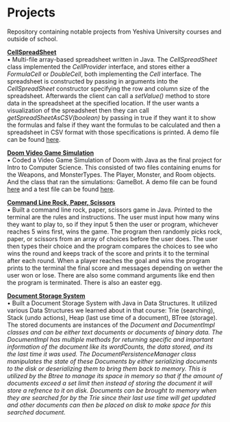 # Projects
Repository containing notable projects from Yeshiva University courses and outside of school.

<p><a href = "https://github.com/YaakovBaker/Projects/tree/main/YeshivaUniversityCS/IntroToCS/SpreadSheet"><Strong>CellSpreadSheet</Strong></a>
  <br>•	Multi-file array-based spreadsheet written in Java. The <i>CellSpreadSheet</i> class implemented the <i>CellProvider</i> interface, and stores either a <i>FormulaCell</i> or <i>DoubleCell</i>, both implementing the <i>Cell</i> interface. The spreadsheet is constructed by passing in arguments into the <i>CellSpreadSheet</i> constructor specifying the row and column size of the spreadsheet. Afterwards the client can call a <i>setValue()</i> method to store data in the spreadsheet at the specified location. If the user wants a visualization of the spreadsheet then they can call <i>getSpreadSheetAsCSV(boolean)</i> by passing in true if they want it to show the formulas and false if they want the formulas to be calculated and then a spreadsheet in CSV format with those specifications is printed. A demo file can be found <a href = "https://github.com/YaakovBaker/Projects/blob/main/YeshivaUniversityCS/IntroToCS/SpreadSheet/Assignment7Demo.java">here</a>.</P>

<p><a href = "https://github.com/YaakovBaker/Projects/tree/main/YeshivaUniversityCS/IntroToCS/Doom/assignment9/edu/yu/cs/intro/doomGame"><Strong>Doom Video Game Simulation</Strong></a>
  <br>•	Coded a Video Game Simulation of Doom with Java as the final project for Intro to Computer Science. This consisted of two files containing enums for the Weapons, and MonsterTypes. The Player, Monster, and Room objects. And the class that ran the simulations: GameBot. A demo file can be found <a href = "https://github.com/YaakovBaker/Projects/blob/main/YeshivaUniversityCS/IntroToCS/Doom/assignment9/edu/yu/cs/intro/doomGame/GameBotDemo.java">here</a> and a test file can be found <a href = "https://github.com/YaakovBaker/Projects/blob/main/YeshivaUniversityCS/IntroToCS/Doom/assignment9/edu/yu/cs/intro/doomGame/Assignment9Tests.java">here</a>.</p> 
  
<p><a href = "https://github.com/YaakovBaker/Projects/tree/main/MyProjects/RockPaperScissors/rpsgame"><Strong>Command Line Rock, Paper, Scissors</Strong></a>
  <br>•	Built a command line rock, paper, scissors game in Java. Printed to the terminal are the rules and instructions. The user must input how many wins they want to play to, so if they input 5 then the user or program, whichever reaches 5 wins first, wins the game. The program then randomly picks rock, paper, or scissors from an array of choices before the user does. The user then types their choice and the program compares the choices to see who wins the round and keeps track of the score and prints it to the terminal after each round. When a player reaches the goal and wins the program prints to the terminal the final score and messages depending on wether the user won or lose. There are also some command arguments like end then the program is terminated. There is also an easter egg.</p> 
  
<p><a href = "https://github.com/YaakovBaker/Projects/tree/main/YeshivaUniversityCS/DS_Semester_Project_Final/DataStructures/project/stage5"><Strong>Document Storage System</Strong></a>
  <br>•	Built a Document Storage System with Java in Data Structures. It utilized various Data Structures we learned about in that course: Trie (searching), Stack (undo actions), Heap (last use time of a document), BTree (storage). The stored documents are instances of the <i>Document</> and <i>DocumentImpl</i> classes and can be either text documents or documents of binary data. The <i>DocumentImpl</i> has multiple methods for returning specific and important information of the document like its wordCounts, the data stored, and its the last time it was used. The <i>DocumentPersistenceManager</i> class manipulates the state of these Documents by either serializing documents to the disk or deserializing them to bring them back to memory. This is utilized by the Btree to manage its space in memory so that if the amount of documents exceed a set limit then instead of storing the document it will store a refrence to it on disk. Documents can be brought to memory when they are searched for by the Trie since their last use time will get updated and other documents can then be placed on disk to make space for this searched document.</p>
